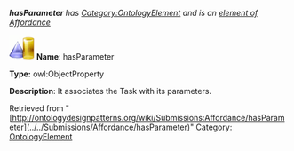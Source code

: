 ___hasParameter__ has [Category:OntologyElement](../../Category/OntologyElement "Category:OntologyElement") and is an [element of](../../Property/ElementOf "Property:ElementOf") [Affordance](../../Submissions/Affordance "Submissions:Affordance")_


  




[![ObjectProperty](../../images/thumb/c/c3/ObjectProperty.gif/45px-ObjectProperty.gif)](../../Image/ObjectProperty.gif "ObjectProperty")
__Name__: hasParameter 


__Type:__ owl:ObjectProperty 


__Description__: It associates the Task with its parameters. 





Retrieved from "[http://ontologydesignpatterns.org/wiki/Submissions:Affordance/hasParameter](../../Submissions/Affordance/hasParameter)"
 [Category](http://ontologydesignpatterns.org/wiki/Special:Categories "Special:Categories"): [OntologyElement](../../Category/OntologyElement "Category:OntologyElement")